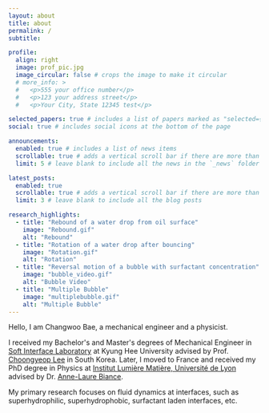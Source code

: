 ```yaml
---
layout: about
title: about
permalink: /
subtitle:

profile:
  align: right
  image: prof_pic.jpg
  image_circular: false # crops the image to make it circular
  # more_info: >
  #   <p>555 your office number</p>
  #   <p>123 your address street</p>
  #   <p>Your City, State 12345 test</p>

selected_papers: true # includes a list of papers marked as "selected={true}"
social: true # includes social icons at the bottom of the page

announcements:
  enabled: true # includes a list of news items
  scrollable: true # adds a vertical scroll bar if there are more than 3 news items
  limit: 5 # leave blank to include all the news in the `_news` folder

latest_posts:
  enabled: true
  scrollable: true # adds a vertical scroll bar if there are more than 3 new posts items
  limit: 3 # leave blank to include all the blog posts

research_highlights:
  - title: "Rebound of a water drop from oil surface"
    image: "Rebound.gif"
    alt: "Rebound"
  - title: "Rotation of a water drop after bouncing"
    image: "Rotation.gif"
    alt: "Rotation"
  - title: "Reversal motion of a bubble with surfactant concentration"
    image: "bubble_video.gif"
    alt: "Bubble Video"
  - title: "Multiple Bubble"
    image: "multiplebubble.gif"
    alt: "Multiple Bubble"
---
```


Hello, I am Changwoo Bae, a mechanical engineer and a physicist.

I received my Bachelor's and Master's degrees of Mechanical Engineer in [Soft Interface Laboratory](https://ifluid.khu.ac.kr) at Kyung Hee University advised by Prof. [Choongyeop Lee](https://scholar.google.com/citations?hl=en&user=4X93y-oAAAAJ) in South Korea. Later, I moved to France and received my PhD degree in Physics at [Institut Lumière Matière, Université de Lyon](https://ilm.univ-lyon1.fr) advised by Dr. [Anne-Laure Biance](https://scholar.google.com/citations?hl=en&user=aIZPs7oAAAAJ).

My primary research focuses on fluid dynamics at interfaces, such as superhydrophilic, superhydrophobic, surfactant laden interfaces, etc.


<!-- <div style="margin-top: 8rem"></div>

## Research Highlights

<div class="slideshow-container">
  <button class="slide-nav prev" id="prevButton">❮</button>
  <button class="slide-nav next" id="nextButton">❯</button>
  <div class="slide">
    <div class="slide-title">Rebound of a water drop from oil surface</div>
    <img
      src="assets/img/webcover/Rebound.gif"
      alt="Rebound"
      loading="eager"
      onerror="this.onerror=null; this.src='assets/img/webcover/Rebound.gif?t=' + new Date().getTime();"
    />
  </div>
  <div class="slide">
    <div class="slide-title">Rotation of a water drop after bouncing</div>
    <img
      src="assets/img/webcover/Rotation.gif"
      alt="Rotation"
      loading="eager"
      onerror="this.onerror=null; this.src='assets/img/webcover/Rotation.gif?t=' + new Date().getTime();"
    />
  </div>
  <div class="slide">
    <div class="slide-title">Reversal motion of a bubble with surfactant concentration</div>
    <img
      src="assets/img/webcover/bubble_video.gif"
      alt="Bubble Video"
      loading="eager"
      onerror="this.onerror=null; this.src='assets/img/webcover/bubble_video.gif?t=' + new Date().getTime();"
    />
  </div>
  <div class="slide">
    <div class="slide-title">Multiple Bubble</div>
    <img
      src="assets/img/webcover/multiplebubble.gif"
      alt="Multiple Bubble"
      loading="eager"
      onerror="this.onerror=null; this.src='assets/img/webcover/multiplebubble.gif?t=' + new Date().getTime();"
    />
  </div>
</div> -->

